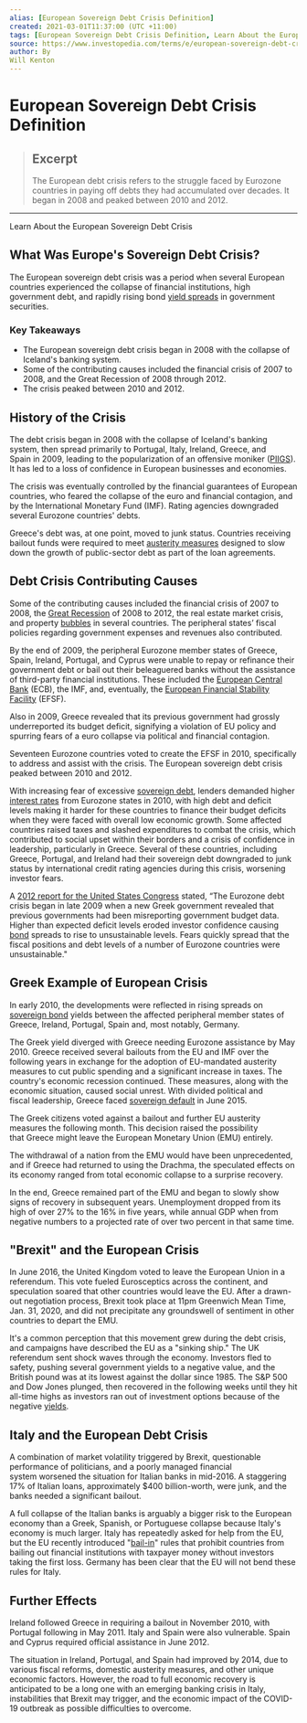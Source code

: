 ```yaml
---
alias: [European Sovereign Debt Crisis Definition]
created: 2021-03-01T11:37:00 (UTC +11:00)
tags: [European Sovereign Debt Crisis Definition, Learn About the European Sovereign Debt Crisis]
source: https://www.investopedia.com/terms/e/european-sovereign-debt-crisis.asp
author: By
Will Kenton
---
```


# European Sovereign Debt Crisis Definition

> ## Excerpt
> The European debt crisis refers to the struggle faced by Eurozone countries in paying off debts they had accumulated over decades. It began in 2008 and peaked between 2010 and 2012.

---

Learn About the European Sovereign Debt Crisis
## What Was Europe's Sovereign Debt Crisis?

The European sovereign debt crisis was a period when several European countries experienced the collapse of financial institutions, high government debt, and rapidly rising bond [yield spreads](https://www.investopedia.com/terms/y/yieldspread.asp) in government securities.

### Key Takeaways

-   The European sovereign debt crisis began in 2008 with the collapse of Iceland's banking system.
-   Some of the contributing causes included the financial crisis of 2007 to 2008, and the Great Recession of 2008 through 2012.
-   The crisis peaked between 2010 and 2012.

## History of the Crisis

The debt crisis began in 2008 with the collapse of Iceland's banking system, then spread primarily to Portugal, Italy, Ireland, Greece, and Spain in 2009, leading to the popularization of an offensive moniker ([PIIGS](https://www.investopedia.com/terms/p/piigs.asp)). It has led to a loss of confidence in European businesses and economies.

The crisis was eventually controlled by the financial guarantees of European countries, who feared the collapse of the euro and financial contagion, and by the International Monetary Fund (IMF). Rating agencies downgraded several Eurozone countries' debts.

Greece's debt was, at one point, moved to junk status. Countries receiving bailout funds were required to meet [austerity measures](https://www.investopedia.com/terms/a/austerity.asp) designed to slow down the growth of public-sector debt as part of the loan agreements.

## Debt Crisis Contributing Causes

Some of the contributing causes included the financial crisis of 2007 to 2008, the [Great Recession](https://www.investopedia.com/terms/g/great-recession.asp) of 2008 to 2012, the real estate market crisis, and property [bubbles](https://www.investopedia.com/terms/b/bubble.asp) in several countries. The peripheral states’ fiscal policies regarding government expenses and revenues also contributed.

By the end of 2009, the peripheral Eurozone member states of Greece, Spain, Ireland, Portugal, and Cyprus were unable to repay or refinance their government debt or bail out their beleaguered banks without the assistance of third-party financial institutions. These included the [European Central Bank](https://www.investopedia.com/terms/e/europeancentralbank.asp) (ECB), the IMF, and, eventually, the [European Financial Stability Facility](https://www.investopedia.com/terms/e/european-financial-stability-facility.asp) (EFSF).

Also in 2009, Greece revealed that its previous government had grossly underreported its budget deficit, signifying a violation of EU policy and spurring fears of a euro collapse via political and financial contagion.

Seventeen Eurozone countries voted to create the EFSF in 2010, specifically to address and assist with the crisis. The European sovereign debt crisis peaked between 2010 and 2012.

With increasing fear of excessive [sovereign debt](https://www.investopedia.com/terms/s/sovereign-debt.asp), lenders demanded higher [interest rates](https://www.investopedia.com/terms/i/interestrate.asp) from Eurozone states in 2010, with high debt and deficit levels making it harder for these countries to finance their budget deficits when they were faced with overall low economic growth. Some affected countries raised taxes and slashed expenditures to combat the crisis, which contributed to social upset within their borders and a crisis of confidence in leadership, particularly in Greece. Several of these countries, including Greece, Portugal, and Ireland had their sovereign debt downgraded to junk status by international credit rating agencies during this crisis, worsening investor fears.

A [2012 report for the United States Congress](https://fas.org/sgp/crs/row/R42377.pdf) stated, “The Eurozone debt crisis began in late 2009 when a new Greek government revealed that previous governments had been misreporting government budget data. Higher than expected deficit levels eroded investor confidence causing [bond](https://www.investopedia.com/terms/b/bond.asp) spreads to rise to unsustainable levels. Fears quickly spread that the fiscal positions and debt levels of a number of Eurozone countries were unsustainable."

## Greek Example of European Crisis

In early 2010, the developments were reflected in rising spreads on [sovereign bond](https://www.investopedia.com/terms/s/sovereignbond.asp) yields between the affected peripheral member states of Greece, Ireland, Portugal, Spain and, most notably, Germany.

The Greek yield diverged with Greece needing Eurozone assistance by May 2010. Greece received several bailouts from the EU and IMF over the following years in exchange for the adoption of EU-mandated austerity measures to cut public spending and a significant increase in taxes. The country's economic recession continued. These measures, along with the economic situation, caused social unrest. With divided political and fiscal leadership, Greece faced [sovereign default](https://www.investopedia.com/terms/s/sovereign-default.asp) in June 2015.

The Greek citizens voted against a bailout and further EU austerity measures the following month. This decision raised the possibility that Greece might leave the European Monetary Union (EMU) entirely.

The withdrawal of a nation from the EMU would have been unprecedented, and if Greece had returned to using the Drachma, the speculated effects on its economy ranged from total economic collapse to a surprise recovery.

In the end, Greece remained part of the EMU and began to slowly show signs of recovery in subsequent years. Unemployment dropped from its high of over 27% to the 16% in five years, while annual GDP when from negative numbers to a projected rate of over two percent in that same time.

## "Brexit" and the European Crisis

In June 2016, the United Kingdom voted to leave the European Union in a referendum. This vote fueled Eurosceptics across the continent, and speculation soared that other countries would leave the EU. After a drawn-out negotiation process, Brexit took place at 11pm Greenwich Mean Time, Jan. 31, 2020, and did not precipitate any groundswell of sentiment in other countries to depart the EMU.

It's a common perception that this movement grew during the debt crisis, and campaigns have described the EU as a "sinking ship." The UK referendum sent shock waves through the economy. Investors fled to safety, pushing several government yields to a negative value, and the British pound was at its lowest against the dollar since 1985. The S&P 500 and Dow Jones plunged, then recovered in the following weeks until they hit all-time highs as investors ran out of investment options because of the negative [yields](https://www.investopedia.com/terms/b/bond-yield.asp).

## Italy and the European Debt Crisis

A combination of market volatility triggered by Brexit, questionable performance of politicians, and a poorly managed financial system worsened the situation for Italian banks in mid-2016. A staggering 17% of Italian loans, approximately $400 billion-worth, were junk, and the banks needed a significant bailout.

A full collapse of the Italian banks is arguably a bigger risk to the European economy than a Greek, Spanish, or Portuguese collapse because Italy's economy is much larger. Italy has repeatedly asked for help from the EU, but the EU recently introduced "[bail-in](https://www.investopedia.com/terms/b/bailin.asp)" rules that prohibit countries from bailing out financial institutions with taxpayer money without investors taking the first loss. Germany has been clear that the EU will not bend these rules for Italy.

## Further Effects

Ireland followed Greece in requiring a bailout in November 2010, with Portugal following in May 2011. Italy and Spain were also vulnerable. Spain and Cyprus required official assistance in June 2012.

The situation in Ireland, Portugal, and Spain had improved by 2014, due to various fiscal reforms, domestic austerity measures, and other unique economic factors. However, the road to full economic recovery is anticipated to be a long one with an emerging banking crisis in Italy, instabilities that Brexit may trigger, and the economic impact of the COVID-19 outbreak as possible difficulties to overcome.
